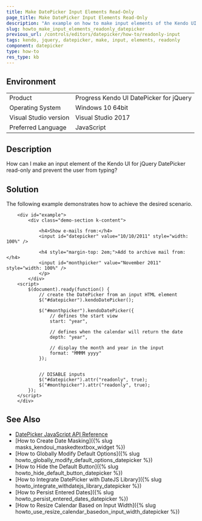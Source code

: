 ```yaml
---
title: Make DatePicker Input Elements Read-Only
page_title: Make DatePicker Input Elements Read-Only
description: "An example on how to make input elements of the Kendo UI for jQuery DatePicker read-only."
slug: howto_make_input_elements_readonly_datepicker
previous_url: /controls/editors/datepicker/how-to/readonly-input
tags: kendo, jquery, datepicker, make, input, elements, readonly
component: datepicker
type: how-to
res_type: kb
---
```


## Environment

<table>
 <tr>
  <td>Product</td>
  <td>Progress Kendo UI DatePicker for jQuery</td>
 </tr>
 <tr>
  <td>Operating System</td>
  <td>Windows 10 64bit</td>
 </tr>
 <tr>
  <td>Visual Studio version</td>
  <td>Visual Studio 2017</td>
 </tr>
 <tr>
  <td>Preferred Language</td>
  <td>JavaScript</td>
 </tr>
</table>

## Description

How can I make an input element of the Kendo UI for jQuery DatePicker read-only and prevent the user from typing?

## Solution

The following example demonstrates how to achieve the desired scenario.

```dojo
    <div id="example">
        <div class="demo-section k-content">

            <h4>Show e-mails from:</h4>
            <input id="datepicker" value="10/10/2011" style="width: 100%" />

            <h4 style="margin-top: 2em;">Add to archive mail from:</h4>
            <input id="monthpicker" value="November 2011" style="width: 100%" />
            </p>
        </div>
    <script>
        $(document).ready(function() {
            // create the DatePicker from an input HTML element
            $("#datepicker").kendoDatePicker();

            $("#monthpicker").kendoDatePicker({
                // defines the start view
                start: "year",

                // defines when the calendar will return the date
                depth: "year",

                // display the month and year in the input
                format: "MMMM yyyy"
            });


            // DISABLE inputs
            $("#datepicker").attr("readonly", true);
            $("#monthpicker").attr("readonly", true);
        });
    </script>
    </div>

```

## See Also

* [DatePicker JavaScript API Reference](/api/javascript/ui/datepicker)
* [How to Create Date Masking]({% slug masks_kendoui_maskedtextbox_widget %})
* [How to Globally Modify Default Options]({% slug howto_globally_modify_default_options_datepicker %})
* [How to Hide the Default Button]({% slug howto_hide_default_button_datepicker %})
* [How to Integrate DatePicker with DateJS Library]({% slug howto_integrate_withdatejs_library_datepicker %})
* [How to Persist Entered Dates]({% slug howto_persist_entered_dates_datepicker %})
* [How to Resize Calendar Based on Input Width]({% slug howto_use_resize_calendar_basedon_input_width_datepicker %})

